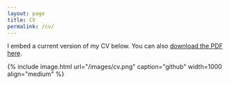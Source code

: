 ```yaml
---
layout: page
title: CV
permalink: /cv/
---
```


I embed a current version of my CV below. You can also [download the PDF here](/docs/YanHong_cv.pdf).

{% include image.html url="/images/cv.png" caption="github" width=1000 align="medium" %}


<!-- <iframe src="https://github.com/hy2628982280/hy2628982280.github.io/tree/master/docs/YanHong_CV.pdf" class="gde-frame" style="height: 1000px; width: 100%; border: none;" scrolling="yes"></iframe>
 -->
<!-- {% include embedpdf.html code="f5p4nwg73ruxbho/svm-cv.pdf" width=100 height=800 %} -->
